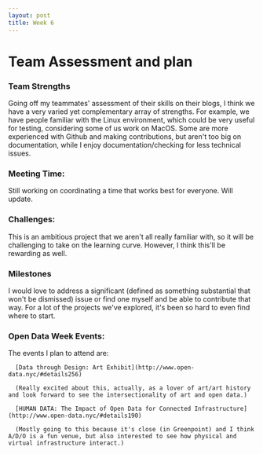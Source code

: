 ```yaml
---
layout: post
title: Week 6
---
```


# Team Assessment and plan

### Team Strengths

Going off my teammates' assessment of their skills on their blogs, I think we have a very varied yet complementary array of strengths. For example, we have people familiar with the Linux environment, which could be very useful for testing, considering some of us work on MacOS. Some are more experienced with Github and making contributions, but aren't too big on documentation, while I enjoy documentation/checking for less technical issues.

### Meeting Time:

Still working on coordinating a time that works best for everyone. Will update.

### Challenges:

This is an ambitious project that we aren't all really familiar with, so it will be challenging to take on the learning curve. However, I think this'll be rewarding as well.

### Milestones

I would love to address a significant (defined as something substantial that won't be dismissed) issue or find one myself and be able to contribute that way. For a lot of the projects we've explored, it's been so hard to even find where to start.


### Open Data Week Events:

  The events I plan to attend are:

      [Data through Design: Art Exhibit](http://www.open-data.nyc/#details256)

      (Really excited about this, actually, as a lover of art/art history and look forward to see the intersectionality of art and open data.)

      [HUMAN DATA: The Impact of Open Data for Connected Infrastructure](http://www.open-data.nyc/#details190)
      
      (Mostly going to this because it's close (in Greenpoint) and I think A/D/O is a fun venue, but also interested to see how physical and virtual infrastructure interact.)
